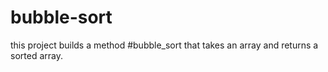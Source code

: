 # bubble-sort
this project builds a method #bubble_sort that takes an array and returns a sorted array.
